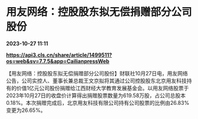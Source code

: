 # 用友网络：控股股东拟无偿捐赠部分公司股份

**2023-10-27 11:11**

**https://api3.cls.cn/share/article/1499511?os=web&sv=7.7.5&app=CailianpressWeb**

【用友网络：控股股东拟无偿捐赠部分公司股份】财联社10月27日电，用友网络公告，公司实控人、董事长兼总裁王文京拟将其通过公司控股股东北京用友科技持有的价值1亿元公司股份捐赠给江西财经大学教育发展基金会。以用友网络股票于2023年10月27日的收盘价计算得出捐赠股票数量为619.58万股，占公司总股本0.18%。本次捐赠完成后，北京用友科技有限公司持有公司股票的比例由26.83%变更为26.65%。